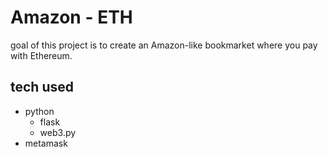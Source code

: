 # Amazon - ETH

goal of this project is to create an Amazon-like bookmarket where you pay with Ethereum.

## tech used

- python
    - flask
    - web3.py
- metamask



